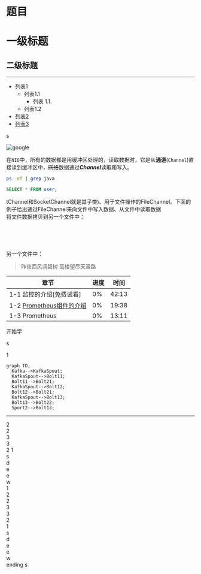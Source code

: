 题目
====

# 一级标题
## 二级标题


******

* 列表1
    + 列表1.1
        - 列表 1.1.
    + 列表1.2
* [列表2](http://www,baidu.com)
* [列表3](#2.2)

s


![google](https://www.google.com/images/branding/googlelogo/2x/googlelogo_color_92x30dp.png)


在`NIO`中，所有的数据都是用缓冲区处理的，读取数据时，它是从**通道**(`Channel`)直接读到缓冲区中，~~网络~~数据通过***Channel***读取和写入。





```bash
ps -ef | grep java
```

```sql
SELECT * FROM user;
```

tChannel和SocketChannel就是其子类)、用于文件操作的FileChannel。下面的例子给出通过FileChannel来向文件中写入数据、从文件中读取数据  
将文件数据拷贝到另一个文件中：

<br><br><br>

另一个文件中：

> 昨夜西风凋碧树 高楼望尽天涯路


章节 | 进度 | 时间
---- | --- | ----
1-1 监控的介绍[免费试看]    | 0%    | 42:13   
1-2 [Prometheus组件的介绍](http://b.edu.51cto.com/wanda/course/course-detail?courseId=15867)    | 0%    | 19:38
1-3 Prometheus              | 0%    | 13:11

开始学

s

1  

```mermaid
graph TD;
  Kafka-->KafkaSpout;
  KafkaSpout-->Bolt11;
  Bolt11-->Bolt21;
  KafkaSpout-->Bolt12;
  Bolt12-->Bolt21;
  KafkaSpout-->Bolt13;
  Bolt13-->Bolt22;
  Sport2-->Bolt13;
```

******

2  
2  
3  
3  
2
1  
s  
d  
e  
e  
w  
1  
2  
2  
3  
3  
2  
1  
s  
d  
e  
e  
w  
<a id='2.2'></a>ending
s







